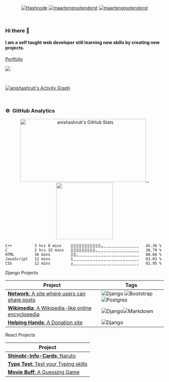 
<p align="center">
<a href="https://anisha.hashnode.dev/" target="blank"><img alt="Hashnode" img align="center" src="https://img.shields.io/badge/Hashnode-2962FF?style=for-the-badge&logo=hashnode&logoColor=white"></a>
<a href="https://www.linkedin.com/in/anisha-shruti-a-t-72a409202/" target="blank"><img align="center" src="https://img.shields.io/badge/-LinkedIn-039BE5?style=for-the-badge&logo=Linkedin&logoColor=white&link=https://www.linkedin.com/in/mgrootendorst/" alt="maartengrootendorst"/></a>
<a href="https://twitter.com/AnishaShruti" target="blank"><img align="center" src="https://img.shields.io/badge/-Twitter-A7C0FF?style=for-the-badge&logo=Twitter&logoColor=white&link=https://twitter.com/maartengr" alt="maartengrootendorst"/></a>

</p>

<br>

### Hi there 👋

#### I am a self taught web developer still learning new skills by creating new projects.
 
[Portfolio]( https://anishashruti.github.io/Portfolio/#/)

![](https://komarev.com/ghpvc/?username=your-github-anishashruti&style=plastic&label=PROFILE+VIEWS&color=yellow)


<br>

<a href="https://github.com/anishashruti/github-readme-activity-graph"><img alt="anishashruti's Activity Graph" src="https://activity-graph.herokuapp.com/graph?username=anishashruti&bg_color=00001A&color=FFFFFF&line=F85D7F&point=FFFFFF&hide_border=false&theme=tokyonight" /></a>
</p>

<br>

### ⚙️ &nbsp;GitHub Analytics

<p align="center">
<a href="https://github.com/anishashruti">
   <img height="200px" width="400px" alt="anishashruti's GitHub Stats" src="https://github-readme-streak-stats.herokuapp.com/?user=anishashruti&theme=tokyonight"/> &ensp;
  <img height="180em" src="https://github-readme-stats-eight-theta.vercel.app/api/top-langs/?username=anishashruti&layout=compact&langs_count=8&theme=tokyonight"/>
</a>
</p>


<!--START_SECTION:waka-->
```text
C++          3 hrs 8 mins    ⣿⣿⣿⣿⣿⣿⣿⣿⣿⣿⣿⣤⣀⣀⣀⣀⣀⣀⣀⣀⣀⣀⣀⣀⣀   45.36 % 
C            2 hrs 33 mins   ⣿⣿⣿⣿⣿⣿⣿⣿⣿⣄⣀⣀⣀⣀⣀⣀⣀⣀⣀⣀⣀⣀⣀⣀⣀   36.79 % 
HTML         36 mins         ⣿⣿⣄⣀⣀⣀⣀⣀⣀⣀⣀⣀⣀⣀⣀⣀⣀⣀⣀⣀⣀⣀⣀⣀⣀   08.66 % 
JavaScript   12 mins         ⣷⣀⣀⣀⣀⣀⣀⣀⣀⣀⣀⣀⣀⣀⣀⣀⣀⣀⣀⣀⣀⣀⣀⣀⣀   03.03 % 
CSS          12 mins         ⣶⣀⣀⣀⣀⣀⣀⣀⣀⣀⣀⣀⣀⣀⣀⣀⣀⣀⣀⣀⣀⣀⣀⣀⣀   02.95 % 
```
<!--END_SECTION:waka-->


Django Projects 

  
| Project | Tags |
| --- | --- |
| [**Network**: A site where users can share posts](https://github.com/anishashruti/Network) | <img alt="Django" src="https://img.shields.io/badge/django-%23092E20.svg?style=for-the-badge&logo=django&logoColor=white"/> <img alt="Bootstrap" src="https://img.shields.io/badge/bootstrap-%23563D7C.svg?style=for-the-badge&logo=bootstrap&logoColor=white"/><img alt="Postgres" src ="https://img.shields.io/badge/postgres-%23316192.svg?style=for-the-badge&logo=postgresql&logoColor=white"/>|
| [**Wikimedia**: A Wikipedia-like online encyclopedia](https://github.com/anishashruti/Wikimedia) | <img alt="Django" src="https://img.shields.io/badge/django-%23092E20.svg?style=for-the-badge&logo=django&logoColor=white"/><img alt="Markdown" src ="https://img.shields.io/badge/Markdown-000000?style=for-the-badge&logo=markdown&logoColor=white"/>|
 | [**Helping Hands**: A Donation site](https://github.com/anishashruti/Helping-Hands) | <img alt="Django" src="https://img.shields.io/badge/django-%23092E20.svg?style=for-the-badge&logo=django&logoColor=white"/>|
  
  <summary>
React Projects 
</summary>
  
  
| Project |
| --- |
| [**Shinobi-Info-Cards**: Naruto ](https://github.com/anishashruti/Shinobi-Info-Cards) | 
| [**Type Test**: Test your Typing skills ](https://github.com/anishashruti/Type-Test) |
| [**Movie Buff**: A Guessing Game ](https://github.com/anishashruti/moviebuff_game) | 

<br>

